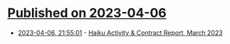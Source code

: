 # [Published on 2023-04-06](index.md)

* [2023-04-06, 21:55:01](https://lobste.rs/s/ucls9g/haiku_activity_contract_report_march) - [Haiku Activity & Contract Report, March 2023](https://www.haiku-os.org/blog/waddlesplash/2023-04-06_haiku_activity_contract_report_march_2023/)
